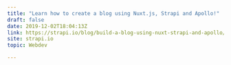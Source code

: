 ```yaml
---
title: "Learn how to create a blog using Nuxt.js, Strapi and Apollo!"
draft: false
date: 2019-12-02T18:04:13Z
link: https://strapi.io/blog/build-a-blog-using-nuxt-strapi-and-apollo/?utm_medium=RSS&utm_source=hune
site: strapi.io
topic: Webdev  

---
```

